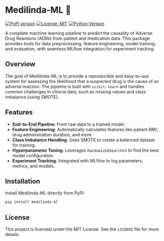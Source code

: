 # Medilinda-ML 💊

[![PyPI version](https://badge.fury.io/py/medilinda-ml.svg)](https://badge.fury.io/py/medilinda-ml)
[![License: MIT](https://img.shields.io/badge/License-MIT-yellow.svg)](https://opensource.org/licenses/MIT)
[![Python Version](https://img.shields.io/pypi/pyversions/medilinda-ml)](https://pypi.org/project/medilinda-ml/)

A complete machine learning pipeline to predict the causality of Adverse Drug Reactions (ADRs) from patient and medication data. This package provides tools for data preprocessing, feature engineering, model training, and evaluation, with seamless MLflow integration for experiment tracking.

## Overview

The goal of Medilinda-ML is to provide a reproducible and easy-to-use system for assessing the likelihood that a suspected drug is the cause of an adverse reaction. The pipeline is built with `scikit-learn` and handles common challenges in clinical data, such as missing values and class imbalance (using SMOTE).

## Features

-   **End-to-End Pipeline**: From raw data to a trained model.
-   **Feature Engineering**: Automatically calculates features like patient BMI, drug administration duration, and more.
-   **Class Imbalance Handling**: Uses SMOTE to create a balanced dataset for training.
-   **Hyperparameter Tuning**: Leverages `RandomizedSearchCV` to find the best model configuration.
-   **Experiment Tracking**: Integrated with MLflow to log parameters, metrics, and models.

## Installation

Install Medilinda-ML directly from PyPI:

```bash
pip install medilinda-ml
```

## License

This project is licensed under the MIT License. See the `LICENSE` file for more details.
